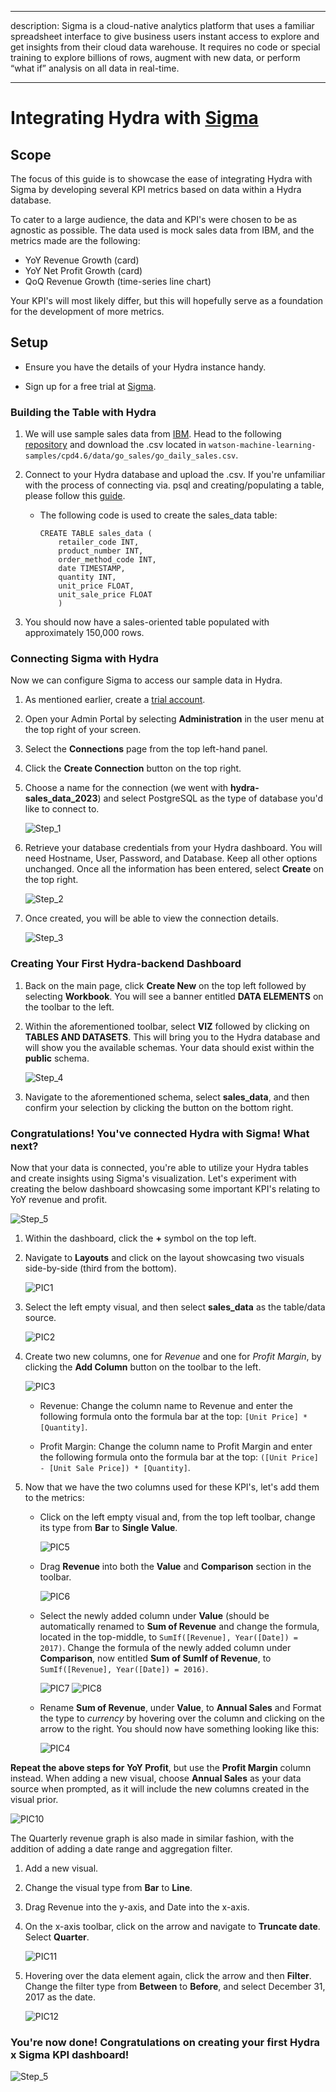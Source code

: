 

  

  

---

  

description: Sigma is a cloud-native analytics platform that uses a familiar spreadsheet interface to give business users instant access to explore and get insights from their cloud data warehouse. It requires no code or special training to explore billions of rows, augment with new data, or perform “what if” analysis on all data in real⁠-⁠time.

  

---

  

  

# Integrating Hydra with [Sigma](https://www.sigmacomputing.com/)

  
## Scope

The focus of this guide is to showcase the ease of integrating Hydra with Sigma by developing several KPI metrics based on data within a Hydra database.

To cater to a large audience, the data and KPI's were chosen to be as agnostic as possible. The data used is mock sales data from IBM, and the metrics made are the following:
* YoY Revenue Growth (card)
* YoY Net Profit Growth (card)
* QoQ Revenue Growth (time-series line chart)

Your KPI's will most likely differ, but this will hopefully serve as a foundation for the development of more metrics.
  

## Setup

  

  

- Ensure you have the details of your Hydra instance handy.

  

- Sign up for a free trial at [Sigma](https://www.sigmacomputing.com/free-trial).

  

  

### Building the Table with Hydra

  

1. We will use sample sales data from [IBM](https://relational.fit.cvut.cz/dataset/GOSales). Head to the following [repository](https://github.com/IBM/watson-machine-learning-samples) and download the .csv located in `watson-machine-learning-samples/cpd4.6/data/go_sales/go_daily_sales.csv`.

  

2. Connect to your Hydra database and upload the .csv. If you're unfamiliar with the process of connecting via. psql and creating/populating a table, please follow this [guide](https://docs.hydra.so/centralize-data/load/from-local-csv-file).

    * The following code is used to create the sales_data table:



      ```
      CREATE TABLE sales_data (
          retailer_code INT,
          product_number INT,
          order_method_code INT,
          date TIMESTAMP,
          quantity INT,
          unit_price FLOAT,
          unit_sale_price FLOAT
          )
      ```

  

3. You should now have a sales-oriented table populated with approximately 150,000 rows.

  

  

### Connecting Sigma with Hydra

  

  

Now we can configure Sigma to access our sample data in Hydra.

  

  

1. As mentioned earlier, create a [trial account](https://www.sigmacomputing.com/free-trial).

  

2. Open your Admin Portal by selecting **Administration** in the user menu at the top right of your screen.

  

3. Select the **Connections** page from the top left-hand panel.

  

4. Click the **Create Connection** button on the top right.

  

5. Choose a name for the connection (we went with **hydra-sales_data_2023**) and select PostgreSQL as the type of database you'd like to connect to.
    
    ![Step_1](https://user-images.githubusercontent.com/71795488/227726542-f797223a-ba13-46ab-8640-507101f2fa3f.png)

  

  

6. Retrieve your database credentials from your Hydra dashboard. You will need Hostname, User, Password, and Database. Keep all other options unchanged. Once all the information has been entered, select **Create** on the top right.
    
    ![Step_2](https://user-images.githubusercontent.com/71795488/227726544-8070700a-1525-4cb6-8ed3-24d0ab62155f.png)

  

  

7. Once created, you will be able to view the connection details.

    ![Step_3](https://user-images.githubusercontent.com/71795488/227726572-198b26f7-da24-428c-a0c4-7b6acf13c760.png)

  

  

### Creating Your First Hydra-backend Dashboard

  

1. Back on the main page, click **Create New** on the top left followed by selecting **Workbook**. You will see a banner entitled **DATA ELEMENTS** on the toolbar to the left.

  

2. Within the aforementioned toolbar, select **VIZ** followed by clicking on **TABLES AND DATASETS**. This will bring you to the Hydra database and will show you the available schemas. Your data should exist within the **public** schema.

    ![Step_4](https://user-images.githubusercontent.com/71795488/227726590-1a295fdc-6d96-4a48-b50b-7fb2ae161b25.png)

  

  

3. Navigate to the aforementioned schema, select **sales_data**, and then confirm your selection by clicking the button on the bottom right.

  

  

### Congratulations! You've connected Hydra with Sigma! What next?

Now that your data is connected, you're able to utilize your Hydra tables and create insights using Sigma's visualization. Let's experiment with creating the below dashboard showcasing some important KPI's relating to YoY revenue and profit.

   ![Step_5](https://user-images.githubusercontent.com/71795488/227729058-83647447-0536-4016-a04c-cdb09b8fcc1e.png)

  
  
  

1. Within the dashboard, click the **+** symbol on the top left.

2. Navigate to **Layouts** and click on the layout showcasing two visuals side-by-side (third from the bottom).

    ![PIC1](https://user-images.githubusercontent.com/71795488/227729006-01f0bb7b-c368-4165-9655-6f05df711e73.png)

  

4. Select the left empty visual, and then select **sales_data** as the table/data source.

    ![PIC2](https://user-images.githubusercontent.com/71795488/227729013-7e32450d-26e9-4bc1-8384-617014f35b15.png)

  

6. Create two new columns, one for *Revenue* and one for *Profit Margin*, by clicking the **Add Column** button on the toolbar to the left.

    ![PIC3](https://user-images.githubusercontent.com/71795488/227729027-073a7099-9bfe-4e4e-94d0-eb082fccce9a.png)

  
  

      * Revenue: Change the column name to Revenue and enter the following formula onto the formula bar at the top: `[Unit Price] * [Quantity]`.

      * Profit Margin: Change the column name to Profit Margin and enter the following formula onto the formula bar at the top: `([Unit Price] - [Unit Sale Price]) * [Quantity]`.

7. Now that we have the two columns used for these KPI's, let's add them to the metrics:

      * Click on the left empty visual and, from the top left toolbar, change its type from **Bar** to **Single Value**.

		  ![PIC5](https://user-images.githubusercontent.com/71795488/227732966-279516a6-27c5-459e-8410-195268490d77.png)


      * Drag **Revenue** into both the **Value** and **Comparison** section in the toolbar.


		  ![PIC6](https://user-images.githubusercontent.com/71795488/227732960-0c065170-0564-4dca-8923-42d6a993f517.png)


      * Select the newly added column under **Value** (should be automatically renamed to **Sum of Revenue** and change the formula, located in the top-middle, to `SumIf([Revenue], Year([Date]) = 2017)`. Change the formula of the newly added column under **Comparison**, now entitled **Sum of SumIf of Revenue**, to `SumIf([Revenue], Year([Date]) = 2016)`.

          ![PIC7](https://user-images.githubusercontent.com/71795488/227732979-784967e9-7df9-4c67-805f-d0eed1c37b43.png)
          ![PIC8](https://user-images.githubusercontent.com/71795488/227732982-241f448e-bdb7-4163-8ee2-5a38e87b641b.png)

	

      * Rename **Sum of Revenue**, under **Value**, to **Annual Sales** and Format the type to *currency* by hovering over the column and clicking on the arrow to the right. You should now have something looking like this:

          ![PIC4](https://user-images.githubusercontent.com/71795488/227729038-a8ec4a33-1fd3-407c-952e-055a055faa69.png)

  
  

**Repeat the above steps for YoY Profit**, but use the **Profit Margin** column instead. When adding a new visual, choose **Annual Sales** as your data source when prompted, as it will include the new columns created in the visual prior. 

   ![PIC10](https://user-images.githubusercontent.com/71795488/227733082-da1f89e8-92ba-479c-b6b5-c14e74d684c5.png)



The Quarterly revenue graph is also made in similar fashion, with the addition of adding a date range and aggregation filter.
1. Add a new visual.
2. Change the visual type from **Bar** to **Line**.
3. Drag Revenue into the y-axis, and Date into the x-axis.
4. On the x-axis toolbar, click on the arrow and navigate to **Truncate date**. Select **Quarter**.

      ![PIC11](https://user-images.githubusercontent.com/71795488/227733056-5f8d994e-e27d-47b7-b6cd-f013677b5b55.png)
  
5. Hovering over the data element again, click the arrow and then **Filter**. Change the filter type from **Between** to **Before**, and select December 31, 2017 as the date.

      ![PIC12](https://user-images.githubusercontent.com/71795488/227733063-c5fcc5a3-e1f4-4d4d-ba8e-962fb294e0c7.png)


### You're now done! Congratulations on creating your first Hydra x Sigma KPI dashboard!

![Step_5](https://user-images.githubusercontent.com/71795488/227729058-83647447-0536-4016-a04c-cdb09b8fcc1e.png)
